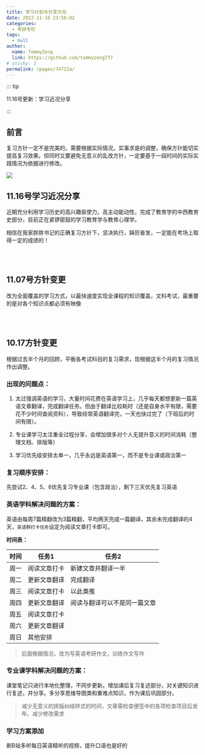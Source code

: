 ```yaml
---
title: 学习计划与分享方向
date: 2022-11-16 23:56:02 
categories: 
  - 考研专栏
tags: 
  - null
author: 
  name: TommyZeng
  link: https://github.com/tommyzeng777
# sticky: 1
permalink: /pages/74722a/
---
```


::: tip

11.16号更新：学习近况分享

:::

## 前言

复习方针一定不是完美的，需要根据实际情况，实事求是的调整，确保方针能切实提高复习效果。但同时又要避免无意义的乱改方针，一定要基于一段时间的实际实践情况为依据进行修改。

![](https://cdn.jsdelivr.net/gh/TommyZeng777/picgo/img/202210182256763.jpg)

<!-- more -->



## 11.16号学习近况分享

近期充分利用学习历史的高兴趣驱使力，高主动能动性，完成了教育学的中西教育史部分，目前正在紧锣密鼓的学习教育学与教育心理学。

相信在我家胖胖书记的正确复习方针下，坚决执行，踔厉奋发，一定能在考场上取得一定的成绩的！

<br>

<br>

## 11.07号方针变更

改为全面覆盖的学习方式，以最快速度实现全课程的知识覆盖，文科考试，最重要的是对各个知识点都必须有映像

<br><br>

## 10.17方针变更

根据过去半个月的回顾，平衡各考试科目的复习需求，现根据这半个月的复习情况作出调整。



### 出现的问题点：

1. 太过强调英语的学习，大量时间花费在英语学习上，几乎每天都想更新一篇英语文章翻译，完成翻译任务。但由于翻译比较耗时（还是自身水平有限，需要花不少时间查阅资料），导致经常英语翻译完，一天也快过完了（下班后的时间有限）。

2. 专业课学习太注重全过程分享，会增加很多对个人无提升意义的时间消耗（整理文档、排版等）

3. 学习优先级安排太单一，几乎永远是英语第一，而不是专业课或政治第一

   



### 复习顺序安排：

先尝试2、4、5、6优先复习专业课（包含政治），剩下三天优先复习英语

### 英语学科解决问题的方案：

英语由每周7篇精翻改为3篇精翻，平均两天完成一篇翻译，其余未完成翻译的4天，`英语群打卡任务`设定为阅读文章打卡即可。

**时间表：**

| 时间 | 任务1        | 任务2        |
| ---- | ------------ | ------------ |
| 周一 | 阅读文章打卡 | 新建文章并翻译一半 |
| 周二 | 更新文章翻译 | 完成翻译 |
| 周三 | 阅读文章打卡        | 以此类推 |
| 周四 | 更新文章翻译 | 阅读与翻译可以不是同一篇文章 |
| 周五 | 阅读文章打卡 |              |
| 周六 | 更新文章翻译             |  |
| 周日 | 其他安排 |              |

> 后面根据情况，改为写英语考研作文，训练作文写作



### 专业课学科解决问题的方案：

课堂笔记只进行本地化整理，不同步更新。增加课后复习复述部分，对关键知识进行复述，并分享。多分享思维导图类和重难点知识，作为课后巩固部分。

> 减少无意义的排版纠结样式的时间，文章需检查便签中的各项检查项目后发布，减少修改需求





### 学习方案添加

刷B站多听每日英语精听的视频，提升口语也是好的

